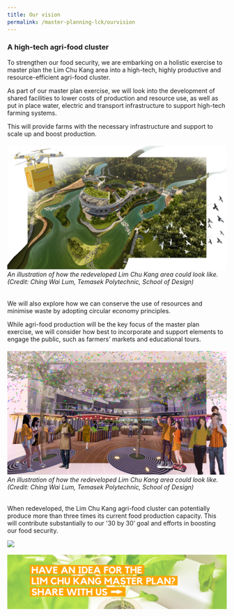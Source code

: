 ```yaml
---
title: Our vision
permalink: /master-planning-lck/ourvision
---
```

### A high-tech agri-food cluster

To strengthen our food security, we are embarking on a holistic exercise to master plan the Lim Chu Kang area into a high-tech, highly productive and resource-efficient agri-food cluster.  

As part of our master plan exercise, we will look into the development of shared facilities to lower costs of production and resource use, as well as put in place water, electric and transport infrastructure to support high-tech farming systems. 

This will provide farms with the necessary infrastructure and support to scale up and boost production.
###### ![](/images/aerial_ching%20wai%20lum.jpg)An illustration of how the redeveloped Lim Chu Kang area could look like. (Credit: Ching Wai Lum, Temasek Polytechnic, School of Design)

We will also explore how we can conserve the use of resources and minimise waste by adopting circular economy principles. 

While agri-food production will be the key focus of the master plan exercise, we will consider how best to incorporate and support elements to engage the public, such as farmers’ markets and educational tours.

###### ![](/images/market_ching%20wai%20lum.JPG) An illustration of how the redeveloped Lim Chu Kang area could look like. (Credit: Ching Wai Lum, Temasek Polytechnic, School of Design)

When redeveloped, the Lim Chu Kang agri-food cluster can potentially produce more than three times its current food production capacity. This will contribute substantially to our '30 by 30’ goal and efforts in boosting our food security.

![](/images/lck%20map-01.png)

[![](/images/lckmpideas.png)](https://form.gov.sg/#!/60829e0cc3ed7d0011ad49db)